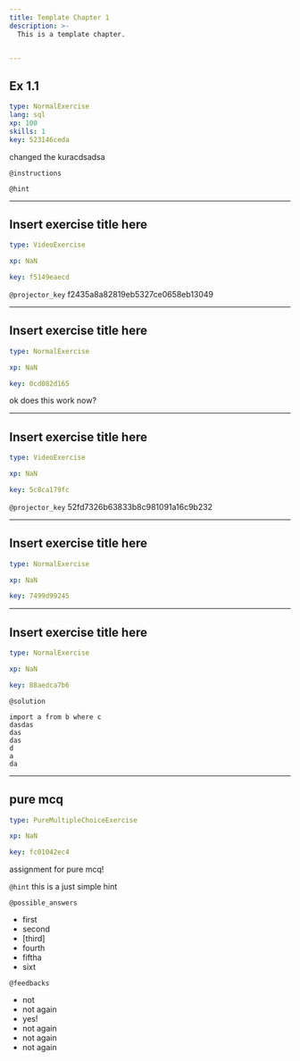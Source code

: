 ```yaml
---
title: Template Chapter 1
description: >-
  This is a template chapter.


---
```

## Ex 1.1

```yaml
type: NormalExercise
lang: sql
xp: 100
skills: 1
key: 523146ceda
```

changed the kuracdsadsa

`@instructions`


`@hint`











---
## Insert exercise title here

```yaml
type: VideoExercise

xp: NaN

key: f5149eaecd
```

`@projector_key`
f2435a8a82819eb5327ce0658eb13049

---
## Insert exercise title here

```yaml
type: NormalExercise

xp: NaN

key: 0cd082d165
```

ok does this work now?












---
## Insert exercise title here

```yaml
type: VideoExercise

xp: NaN

key: 5c8ca179fc
```

`@projector_key`
52fd7326b63833b8c981091a16c9b232

---
## Insert exercise title here

```yaml
type: NormalExercise

xp: NaN

key: 7499d99245
```














---
## Insert exercise title here

```yaml
type: NormalExercise

xp: NaN

key: 88aedca7b6
```







`@solution`
```{undefined}
import a from b where c
dasdas
das
das
d
a
da
```






---
## pure mcq

```yaml
type: PureMultipleChoiceExercise

xp: NaN

key: fc01042ec4
```

assignment for pure mcq!


`@hint`
this is a just simple hint





`@possible_answers`
- first
- second
- [third]
- fourth
- fiftha
- sixt

`@feedbacks`
- not
- not again
- yes!
- not again
- not again
- not again



